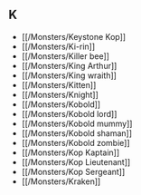 ## K


- [[/Monsters/Keystone Kop]]
- [[/Monsters/Ki-rin]]
- [[/Monsters/Killer bee]]
- [[/Monsters/King Arthur]]
- [[/Monsters/King wraith]]
- [[/Monsters/Kitten]]
- [[/Monsters/Knight]]
- [[/Monsters/Kobold]]
- [[/Monsters/Kobold lord]]
- [[/Monsters/Kobold mummy]]
- [[/Monsters/Kobold shaman]]
- [[/Monsters/Kobold zombie]]
- [[/Monsters/Kop Kaptain]]
- [[/Monsters/Kop Lieutenant]]
- [[/Monsters/Kop Sergeant]]
- [[/Monsters/Kraken]]
